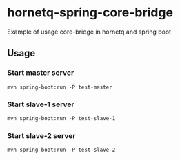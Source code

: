 # hornetq-spring-core-bridge
Example of usage core-bridge in hornetq and spring boot

## Usage

### Start master server

`mvn spring-boot:run -P test-master`

### Start slave-1 server
`mvn spring-boot:run -P test-slave-1`

### Start slave-2 server
`mvn spring-boot:run -P test-slave-2`